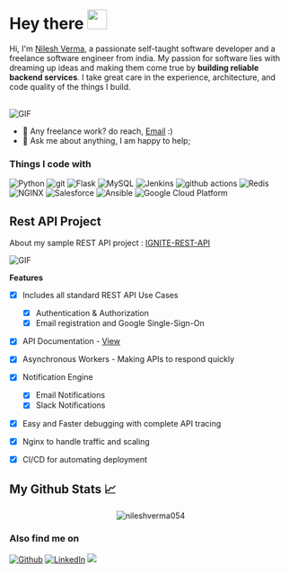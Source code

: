 # Hey there <img src="https://media.giphy.com/media/hvRJCLFzcasrR4ia7z/giphy.gif" width="35px">

Hi, I'm [Nilesh Verma](http://linkedin.com/in/nilesh-verma), a passionate self-taught software developer and a freelance software engineer from india. My passion for software lies with dreaming up ideas and making them come true by **building reliable backend services**. I take great care in the experience, architecture, and code quality of the things I build.



<br/>


  <img alt="GIF" src="https://d540vms5r2s2d.cloudfront.net/mad/uploads/mad_blog_5db041379523b1571832119.gif" />

  
- 💼 Any freelance work? do reach, <a href = "mailto: nileshverma054@gmail.com"> Email</a> :)
- 💬 Ask me about anything, I am happy to help;

### Things I code with
<p>
  <img alt="Python" src="https://img.shields.io/badge/-Python-291D1B?style=flat-square&logo=Python&logoColor=white" />
 <img alt="git" src="https://img.shields.io/badge/-Git-F05032?style=flat-square&logo=git&logoColor=white" />
   <img alt="Flask" src="https://img.shields.io/badge/-Flask-007ACC?style=flat-square&logo=Flask&logoColor=white" />
     <img alt="MySQL" src="https://img.shields.io/badge/-MySQL-AA9208?style=flat-square&logo=MySQL&logoColor=white" />
  <img alt="Jenkins" src="https://img.shields.io/badge/-Jenkins-291D1B?style=flat-square&logo=Jenkins&logoColor=white" />
  <img alt="github actions" src="https://img.shields.io/badge/-Github_Actions-2088FF?style=flat-square&logo=github-actions&logoColor=white" />
  <img alt="Redis" src="https://img.shields.io/badge/-Redis-red?style=flat-square&logo=Redis&logoColor=white" />
    <img alt="NGINX" src="https://img.shields.io/badge/-NGINX-43853d?style=flat-square&logo=NGINX&logoColor=white" />
  <img alt="Salesforce" src="https://img.shields.io/badge/-Salesforce-0983D0?style=flat-square&logo=Salesforce&logoColor=white" />
  <img alt="Ansible" src="https://img.shields.io/badge/-Ansible-764ABC?style=flat-square&logo=Ansible&logoColor=white" />
  <img alt="Google Cloud Platform" src="https://img.shields.io/badge/-Cloud_Platforms-1a73e8?style=flat-square&logo=google-cloud&logoColor=white" />
</p>


## Rest API Project
About my sample REST API  project : [IGNITE-REST-API](https://documenter.getpostman.com/view/15731252/UVkjvxrS)  

<img alt="GIF" src="https://drive.google.com/uc?export=view&id=1bNiUWPAxvtrIHRgGY4WbOHreUoZ2x03z"/>

**Features**

 - [x] Includes all standard REST API Use Cases
	 - [x] Authentication & Authorization
	- [x] Email registration and Google Single-Sign-On  
 - [x] API Documentation - [View](https://documenter.getpostman.com/view/15731252/UVkjvxrS) 
 - [x] Asynchronous Workers - Making APIs to respond quickly
 - [x] Notification Engine
	 - [x] Email Notifications
	 - [x] Slack Notifications
 - [x] Easy and Faster debugging with complete API tracing
 - [x] Nginx to handle traffic and scaling
 - [x] CI/CD for automating deployment




## My Github Stats 📈 

<p align="center"> <img src="https://github-readme-stats.vercel.app/api?username=nileshverma054&show_icons=true&theme=nileshverma054" alt="nileshverma054" />


### Also find me on
<p><a href="https://github.com/nileshverma054" target="_blank"><img alt="Github" src="https://img.shields.io/badge/GitHub-%2312100E.svg?&style=for-the-badge&logo=Github&logoColor=white" /></a> 
<a href="http://linkedin.com/in/nilesh-verma" target="_blank"><img alt="LinkedIn" src="https://img.shields.io/badge/linkedin-%230077B5.svg?&style=for-the-badge&logo=linkedin&logoColor=white" /></a> 
<a href="https://www.instagram.com/nilesh.verma_/"><img src="https://img.shields.io/badge/instagram-%23E4405F.svg?&style=for-the-badge&logo=instagram&logoColor=white"></a></a>
</p>


